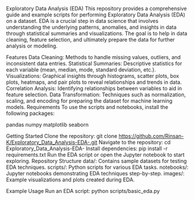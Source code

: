 Exploratory Data Analysis (EDA)
This repository provides a comprehensive guide and example scripts for performing Exploratory Data Analysis (EDA) on a dataset. EDA is a crucial step in data science that involves understanding the underlying patterns, anomalies, and insights in data through statistical summaries and visualizations. The goal is to help in data cleaning, feature selection, and ultimately prepare the data for further analysis or modeling.

Features
Data Cleaning: Methods to handle missing values, outliers, and inconsistent data entries.
Statistical Summaries: Descriptive statistics for each variable (mean, median, mode, standard deviation, etc.).
Visualizations: Graphical insights through histograms, scatter plots, box plots, heatmaps, and pair plots to reveal relationships and trends in data.
Correlation Analysis: Identifying relationships between variables to aid in feature selection.
Data Transformation: Techniques such as normalization, scaling, and encoding for preparing the dataset for machine learning models.
Requirements
To use the scripts and notebooks, install the following packages:

pandas
numpy
matplotlib
seaborn

Getting Started
Clone the repository:
git clone https://github.com/Rinsan-K/Exploratory_Data_Analysis-EDA-.git
Navigate to the repository:
cd Exploratory_Data_Analysis-EDA-
Install dependencies:
pip install -r requirements.txt
Run the EDA script or open the Jupyter notebook to start exploring.
Repository Structure
data/: Contains sample datasets for testing EDA techniques.
scripts/: Python scripts for various EDA tasks.
notebooks/: Jupyter notebooks demonstrating EDA techniques step-by-step.
images/: Example visualizations and plots created during EDA.

Example Usage
Run an EDA script:
python scripts/basic_eda.py
